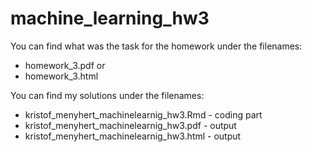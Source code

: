 # machine_learning_hw3
You can find what was the task for the homework under the filenames:
* homework_3.pdf or
* homework_3.html

You can find my solutions under the filenames:
* kristof_menyhert_machinelearnig_hw3.Rmd - coding part
* kristof_menyhert_machinelearnig_hw3.pdf - output
* kristof_menyhert_machinelearnig_hw3.html - output
